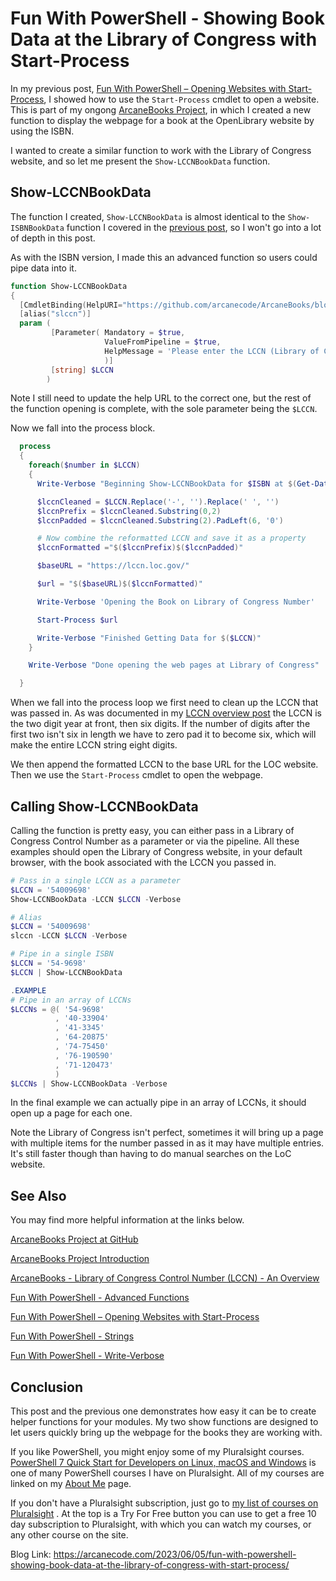 # Fun With PowerShell - Showing Book Data at the Library of Congress with Start-Process

In my previous post, [Fun With PowerShell – Opening Websites with Start-Process](https://arcanecode.com/2023/05/22/fun-with-powershell-opening-websites-with-start-process/), I showed how to use the `Start-Process` cmdlet to open a website. This is part of my ongong [ArcaneBooks Project](https://arcanecode.com/2023/03/13/the-arcanebooks-project-an-introduction/), in which I created a new function to display the webpage for a book at the OpenLibrary website by using the ISBN.

I wanted to create a similar function to work with the Library of Congress website, and so let me present the `Show-LCCNBookData` function.

## Show-LCCNBookData

The function I created, `Show-LCCNBookData` is almost identical to the `Show-ISBNBookData` function I covered in the [previous post](https://arcanecode.com/2023/05/22/fun-with-powershell-opening-websites-with-start-process/), so I won't go into a lot of depth in this post.

As with the ISBN version, I made this an advanced function so users could pipe data into it.

``` powershell
function Show-LCCNBookData
{
  [CmdletBinding(HelpURI="https://github.com/arcanecode/ArcaneBooks/blob/1ebe781951f1a7fdf19bb6731487a74fa12ad08b/ArcaneBooks/Help/Get-ISBNBookData.md")]
  [alias("slccn")]
  param (
         [Parameter( Mandatory = $true,
                     ValueFromPipeline = $true,
                     HelpMessage = 'Please enter the LCCN (Library of Congress Control Number).'
                     )]
         [string] $LCCN
        )
```

Note I still need to update the help URL to the correct one, but the rest of the function opening is complete, with the sole parameter being the `$LCCN`.

Now we fall into the process block.

``` powershell
  process
  {
    foreach($number in $LCCN)
    {
      Write-Verbose "Beginning Show-LCCNBookData for $ISBN at $(Get-Date).ToString('yyyy-MM-dd hh:mm:ss tt')"

      $lccnCleaned = $LCCN.Replace('-', '').Replace(' ', '')
      $lccnPrefix = $lccnCleaned.Substring(0,2)
      $lccnPadded = $lccnCleaned.Substring(2).PadLeft(6, '0')

      # Now combine the reformatted LCCN and save it as a property
      $lccnFormatted ="$($lccnPrefix)$($lccnPadded)"

      $baseURL = "https://lccn.loc.gov/"

      $url = "$($baseURL)$($lccnFormatted)"

      Write-Verbose 'Opening the Book on Library of Congress Number'

      Start-Process $url

      Write-Verbose "Finished Getting Data for $($LCCN)"
    }

    Write-Verbose "Done opening the web pages at Library of Congress"

  }
```

When we fall into the process loop we first need to clean up the LCCN that was passed in. As was documented in my [LCCN overview post](https://arcanecode.com/2023/04/10/arcanebooks-library-of-congress-control-number-lccn-an-overview/) the LCCN is the two digit year at front, then six digits. If the number of digits after the first two isn't six in length we have to zero pad it to become six, which will make the entire LCCN string eight digits.

We then append the formatted LCCN to the base URL for the LOC website. Then we use the `Start-Process` cmdlet to open the webpage.

## Calling Show-LCCNBookData

Calling the function is pretty easy, you can either pass in a Library of Congress Control Number as a parameter or via the pipeline. All these examples should open the Library of Congress website, in your default browser, with the book associated with the LCCN you passed in.

``` powershell
# Pass in a single LCCN as a parameter
$LCCN = '54009698'
Show-LCCNBookData -LCCN $LCCN -Verbose

# Alias
$LCCN = '54009698'
slccn -LCCN $LCCN -Verbose

# Pipe in a single ISBN
$LCCN = '54-9698'
$LCCN | Show-LCCNBookData

.EXAMPLE
# Pipe in an array of LCCNs
$LCCNs = @( '54-9698'
          , '40-33904'
          , '41-3345'
          , '64-20875'
          , '74-75450'
          , '76-190590'
          , '71-120473'
          )
$LCCNs | Show-LCCNBookData -Verbose
```

In the final example we can actually pipe in an array of LCCNs, it should open up a page for each one.

Note the Library of Congress isn't perfect, sometimes it will bring up a page with multiple items for the number passed in as it may have multiple entries. It's still faster though than having to do manual searches on the LoC website.

## See Also

You may find more helpful information at the links below.

[ArcaneBooks Project at GitHub](https://github.com/arcanecode/ArcaneBooks/tree/main/ArcaneBooks)

[ArcaneBooks Project Introduction](https://arcanecode.com/2023/03/13/the-arcanebooks-project-an-introduction/)

[ArcaneBooks - Library of Congress Control Number (LCCN) - An Overview](https://arcanecode.com/2023/04/10/arcanebooks-library-of-congress-control-number-lccn-an-overview/)

[Fun With PowerShell - Advanced Functions](https://arcanecode.com/2021/09/06/fun-with-powershell-advanced-functions/)

[Fun With PowerShell – Opening Websites with Start-Process](https://arcanecode.com/2023/05/22/fun-with-powershell-opening-websites-with-start-process/)

[Fun With PowerShell - Strings](https://arcanecode.com/2021/07/12/fun-with-powershell-strings/)

[Fun With PowerShell - Write-Verbose](https://arcanecode.com/2021/09/27/fun-with-powershell-write-verbose/)

## Conclusion

This post and the previous one demonstrates how easy it can be to create helper functions for your modules. My two show functions are designed to let users quickly bring up the webpage for the books they are working with.

If you like PowerShell, you might enjoy some of my Pluralsight courses. [PowerShell 7 Quick Start for Developers on Linux, macOS and Windows](https://pluralsight.pxf.io/jWzbre) is one of many PowerShell courses I have on Pluralsight. All of my courses are linked on my [About Me](https://arcanecode.com/info/) page.

If you don't have a Pluralsight subscription, just go to [my list of courses on Pluralsight](https://pluralsight.pxf.io/kjz6jn) . At the top is a Try For Free button you can use to get a free 10 day subscription to Pluralsight, with which you can watch my courses, or any other course on the site.

Blog Link:
https://arcanecode.com/2023/06/05/fun-with-powershell-showing-book-data-at-the-library-of-congress-with-start-process/